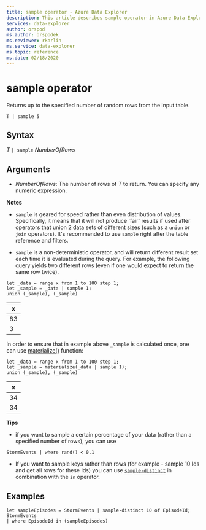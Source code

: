 ```yaml
---
title: sample operator - Azure Data Explorer
description: This article describes sample operator in Azure Data Explorer.
services: data-explorer
author: orspod
ms.author: orspodek
ms.reviewer: rkarlin
ms.service: data-explorer
ms.topic: reference
ms.date: 02/18/2020
---
```

# sample operator

Returns up to the specified number of random rows from the input table.

```kusto
T | sample 5
```

## Syntax

_T_ `| sample` _NumberOfRows_

## Arguments

- _NumberOfRows_: The number of rows of _T_ to return. You can specify any numeric expression.

**Notes**

- `sample` is geared for speed rather than even distribution of values. Specifically, it means that it will not produce 'fair' results if used after operators that union 2 data sets of different sizes (such as a `union` or `join` operators). It's recommended to use `sample` right after the table reference and filters.

- `sample` is a non-deterministic operator, and will return different result set each time it is evaluated during the query. For example, the following query yields two different rows (even if one would expect to return the same row twice).

```kusto
let _data = range x from 1 to 100 step 1;
let _sample = _data | sample 1;
union (_sample), (_sample)
```

| x   |
| --- |
| 83  |
| 3   |

In order to ensure that in example above `_sample` is calculated once, one can use [materialize()](./materializefunction.md) function:

```kusto
let _data = range x from 1 to 100 step 1;
let _sample = materialize(_data | sample 1);
union (_sample), (_sample)
```

| x   |
| --- |
| 34  |
| 34  |

**Tips**

- if you want to sample a certain percentage of your data (rather than a specified number of rows), you can use

<!-- csl: https://help.kusto.windows.net:443/Samples -->
```kusto
StormEvents | where rand() < 0.1
```

- If you want to sample keys rather than rows (for example - sample 10 Ids and get all rows for these Ids) you can use [`sample-distinct`](./sampledistinctoperator.md) in combination with the `in` operator.

## Examples

<!-- csl: https://help.kusto.windows.net:443/Samples -->
```kusto
let sampleEpisodes = StormEvents | sample-distinct 10 of EpisodeId;
StormEvents
| where EpisodeId in (sampleEpisodes)
```
